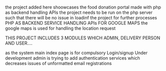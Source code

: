 the project added here shoowcases the food donation portal made with php as backend handling APIs
the project needs to be run on the php server such that there will be no issue in loadinf the project for further processes 
PHP AS BACKEND SERVICE HANDLING APIs FOR GOOGLE MAPS
 the google maps is used for handling the location request


 THIS PROJECT INCLUDES 3 MODULES WHICH ADMIN, DELIVERY PERSON AND USER....

 as the system main index page is for compulsory Login/signup Under development admin is trying to add authentication services which decreases issues of unformatted email registrations

